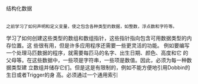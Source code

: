 #
结构化数据
##
    之前学习了如何声明和定义变量，使之包含各种类型的数据，如整数，浮点数和字符等。
学习了如何创建这些类型的数组和数组指针，这些指针指向包含可用数据类型的内存位置。这
些很有用，但是许多应用程序还需要一些更灵活的功能。
    例如要编写一个处理马匹数据的程序，就需要每匹马的名字、出生日期、颜色、高度和它
的父母等。在这些数据中，一些项是字符串，一些项是数值。因此，必须为每一种数据类型建
立数组并储存它们。但是这是有限制的，例如不能方便地引用Dobbin的生日或者Trigger的身
高。必须通过一个通用索引
